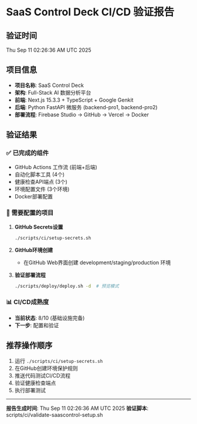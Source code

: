 # SaaS Control Deck CI/CD 验证报告

## 验证时间
Thu Sep 11 02:26:36 AM UTC 2025

## 项目信息
- **项目名称**: SaaS Control Deck
- **架构**: Full-Stack AI 数据分析平台
- **前端**: Next.js 15.3.3 + TypeScript + Google Genkit
- **后端**: Python FastAPI 微服务 (backend-pro1, backend-pro2)
- **部署流程**: Firebase Studio → GitHub → Vercel → Docker

## 验证结果

### ✅ 已完成的组件
- GitHub Actions 工作流 (前端+后端)
- 自动化脚本工具 (4个)
- 健康检查API端点 (3个)
- 环境配置文件 (3个环境)
- Docker部署配置

### 🔧 需要配置的项目
1. **GitHub Secrets设置**
   ```bash
   ./scripts/ci/setup-secrets.sh
   ```

2. **GitHub环境创建**
   - 在GitHub Web界面创建 development/staging/production 环境

3. **验证部署流程**
   ```bash
   ./scripts/deploy/deploy.sh -d  # 预览模式
   ```

### 📊 CI/CD成熟度
- **当前状态**: 8/10 (基础设施完备)
- **下一步**: 配置和验证

## 推荐操作顺序
1. 运行 `./scripts/ci/setup-secrets.sh`
2. 在GitHub创建环境保护规则
3. 推送代码测试CI/CD流程
4. 验证健康检查端点
5. 执行部署测试

---
**报告生成时间**: Thu Sep 11 02:26:36 AM UTC 2025
**验证脚本**: scripts/ci/validate-saascontrol-setup.sh
